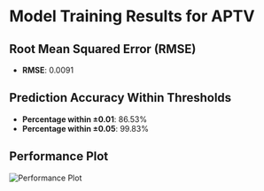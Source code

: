 # Model Training Results for APTV

## Root Mean Squared Error (RMSE)
- **RMSE**: 0.0091

## Prediction Accuracy Within Thresholds
- **Percentage within ±0.01**: 86.53%
- **Percentage within ±0.05**: 99.83%

## Performance Plot
![Performance Plot](../imgs/APTV.png)
